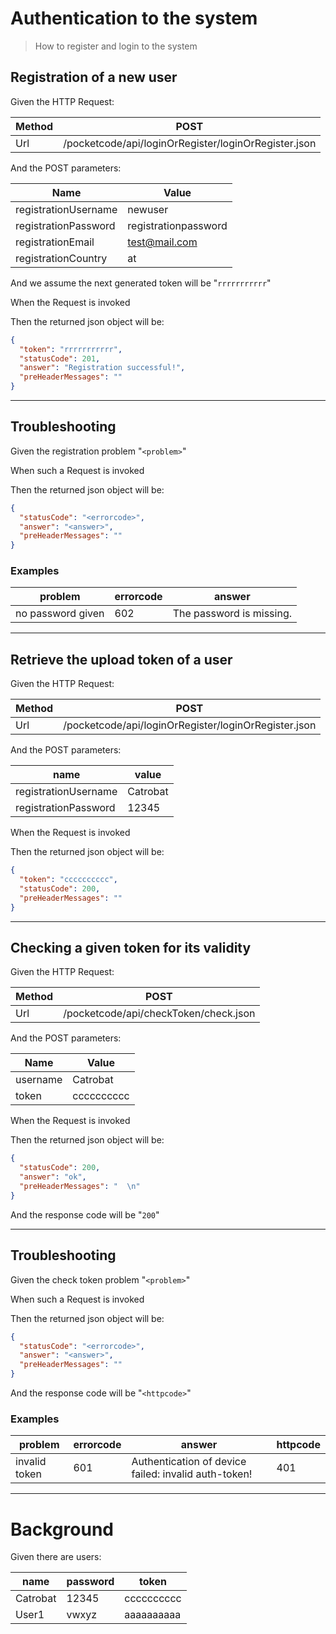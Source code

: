 # Authentication to the system
> How to register and login to the system

## Registration of a new user
> 

Given the HTTP Request:

| Method | POST |
| --- | --- |
| Url | /pocketcode/api/loginOrRegister/loginOrRegister.json |
   
And the POST parameters:

| Name | Value |
| --- | --- |
| registrationUsername | newuser |
| registrationPassword | registrationpassword |
| registrationEmail | test@mail.com |
| registrationCountry | at |
   
And we assume the next generated token will be "`rrrrrrrrrrr`"
 
When the Request is invoked
 
Then the returned json object will be:
```json
{
  "token": "rrrrrrrrrrr",
  "statusCode": 201,
  "answer": "Registration successful!",
  "preHeaderMessages": ""
}
```
 
 


---

## Troubleshooting
> 

Given the registration problem "`<problem>`"
 
When such a Request is invoked
 
Then the returned json object will be:
```json
{
  "statusCode": "<errorcode>",
  "answer": "<answer>",
  "preHeaderMessages": ""
}
```
 
 

### Examples
| problem | errorcode | answer |
| --- | --- | --- |
| no password given | 602 | The password is missing. |

---

## Retrieve the upload token of a user
> 

Given the HTTP Request:

| Method | POST |
| --- | --- |
| Url | /pocketcode/api/loginOrRegister/loginOrRegister.json |
   
And the POST parameters:

| name | value |
| --- | --- |
| registrationUsername | Catrobat |
| registrationPassword | 12345 |
   
When the Request is invoked
 
Then the returned json object will be:
```json
{
  "token": "cccccccccc",
  "statusCode": 200,
  "preHeaderMessages": ""
}
```
 
 


---

## Checking a given token for its validity
> 

Given the HTTP Request:

| Method | POST |
| --- | --- |
| Url | /pocketcode/api/checkToken/check.json |
   
And the POST parameters:

| Name | Value |
| --- | --- |
| username | Catrobat |
| token | cccccccccc |
   
When the Request is invoked
 
Then the returned json object will be:
```json
{
  "statusCode": 200,
  "answer": "ok",
  "preHeaderMessages": "  \n"
}
```
 
And the response code will be "`200`"
 
 


---

## Troubleshooting
> 

Given the check token problem "`<problem>`"
 
When such a Request is invoked
 
Then the returned json object will be:
```json
{
  "statusCode": "<errorcode>",
  "answer": "<answer>",
  "preHeaderMessages": ""
}
```
 
And the response code will be "`<httpcode>`"
 
 

### Examples
| problem | errorcode | answer | httpcode |
| --- | --- | --- | --- |
| invalid token | 601 | Authentication of device failed: invalid auth-token! | 401 |

---

  
# Background

Given there are users:

| name | password | token |
| --- | --- | --- |
| Catrobat | 12345 | cccccccccc |
| User1 | vwxyz | aaaaaaaaaa |
   
 